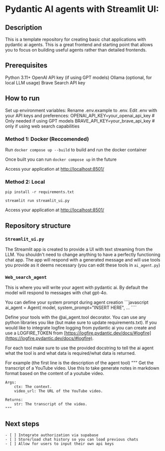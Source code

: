 # Pydantic AI agents with Streamlit UI:

## Description
This is a template repository for creating basic chat applications with pydantic ai agents. This is a great frontend and starting point that allows you to focus on building useful agents rather than detailed frontends.

## Prerequisites
Python 3.11+
OpenAI API key (if using GPT models)
Ollama (optional, for local LLM usage)
Brave Search API key

## How to run

Set up environment variables:
Rename .env.example to .env.
Edit .env with your API keys and preferences:
OPENAI_API_KEY=your_openai_api_key  # Only needed if using GPT models
BRAVE_API_KEY=your_brave_api_key # only if using web search capabilities

### Method 1: Docker (Reccomended)

Run `docker compose up --build` to build and run the docker container

Once built you can run `docker compose up` in the future

Access your application at [http://localhost:8501/](http://localhost:8501/)

### Method 2: Local

`pip install -r requirements.txt`

`streamlit run streamlit_ui.py`

Access your application at [http://localhost:8501/](http://localhost:8501/)

## Repository structure

### `Streamlit_ui.py`
The Streamlit app is created to provide a UI with text streaming from the LLM. You shouldn't need to change anything to have a perfectly functioning chat app. The app will respond with a generated message and will use tools you provide as it deems necessary (you can edit these tools in `ai_agent.py`) 


### `Web_search_agent`
This is where you will write your agent with pydantic ai. By default the model will respond to messages with chat gpt-4o.

You can define your system prompt during agent creation
    ```javascript
        ai_agent = Agent(
            model,
            system_prompt="INSERT HERE",
            ...
    ````

Define your tools with the @ai_agent.tool decorator. You can use any python libraries you like (but make sure to update requirements.txt). If you would like to integrate logfire logging from pydantic ai you can create and use a LOGFIRE_TOKEN from [https://logfire.pydantic.dev/docs/#logfire](https://logfire.pydantic.dev/docs/#logfire).

For each tool make sure to use the provided docstring to tell the ai agent what the tool is and what data is required/what data is returned.

For example (the first line is the description of the agent tool)
 """
    Get the transcript of a YouTube video. Use this to take generate notes in markdown format based on the content of a youtube video.

    Args:
        ctx: The context.
        video_url: The URL of the YouTube video.

    Returns:
        str: The transcript of the video.
    """

## Next steps

    - [ ] Integrate authorization via supabase
    - [ ] Store/load chat history so you can load previous chats
    - [ ] Allow for users to input their own api keys